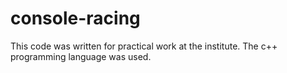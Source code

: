 # console-racing
This code was written for practical work at the institute. The c++ programming language was used.  
